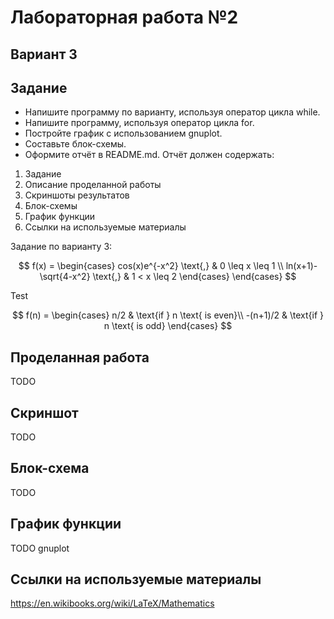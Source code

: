 # Лабораторная работа №2
## Вариант 3
## Задание
- Напишите программу по варианту, используя оператор цикла while.
- Напишите программу, используя оператор цикла for.
- Постройте график с использованием gnuplot.
- Составьте блок-схемы.
- Оформите отчёт в README.md. Отчёт должен содержать:
1. Задание
2. Описание проделанной работы
3. Скриншоты результатов
4. Блок-схемы
5. График функции
6. Ссылки на используемые материалы

Задание по варианту 3:

$$
f(x) =
  \begin{cases}
    cos(x)e^{-x^2} \text{,}       & 0 \leq x \leq 1 \\
    ln(x+1)-\sqrt{4-x^2} \text{,} & 1 < x \leq 2
  \end{cases}
  \end{cases}
$$

Test

$$
f(n) =
  \begin{cases}
    n/2       & \text{if } n \text{ is even}\\
    -(n+1)/2  & \text{if } n \text{ is odd}
  \end{cases}
$$
## Проделанная работа
TODO
## Скриншот
TODO
## Блок-схема
TODO
## График функции
TODO gnuplot
## Ссылки на используемые материалы
https://en.wikibooks.org/wiki/LaTeX/Mathematics
